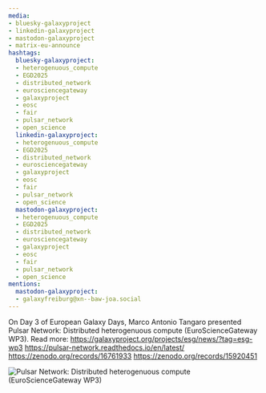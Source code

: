 ```yaml
---
media:
- bluesky-galaxyproject
- linkedin-galaxyproject
- mastodon-galaxyproject
- matrix-eu-announce
hashtags:
  bluesky-galaxyproject:
  - heterogenuous_compute
  - EGD2025
  - distributed_network
  - eurosciencegateway
  - galaxyproject
  - eosc
  - fair
  - pulsar_network
  - open_science
  linkedin-galaxyproject:
  - heterogenuous_compute
  - EGD2025
  - distributed_network
  - eurosciencegateway
  - galaxyproject
  - eosc
  - fair
  - pulsar_network
  - open_science
  mastodon-galaxyproject:
  - heterogenuous_compute
  - EGD2025
  - distributed_network
  - eurosciencegateway
  - galaxyproject
  - eosc
  - fair
  - pulsar_network
  - open_science
mentions:
  mastodon-galaxyproject:
  - galaxyfreiburg@xn--baw-joa.social
---
```


On Day 3 of European Galaxy Days, Marco Antonio Tangaro presented Pulsar Network: Distributed heterogenuous compute (EuroScienceGateway WP3).
Read more: https://galaxyproject.org/projects/esg/news/?tag=esg-wp3
https://pulsar-network.readthedocs.io/en/latest/
https://zenodo.org/records/16761933
https://zenodo.org/records/15920451

![Pulsar Network: Distributed heterogenuous compute (EuroScienceGateway WP3)](IMAGE_URL_HERE)